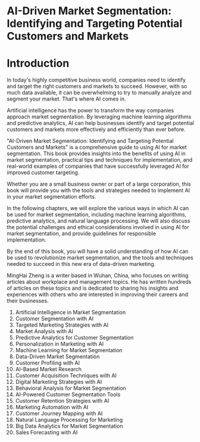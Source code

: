 # AI-Driven Market Segmentation: Identifying and Targeting Potential Customers and Markets

# Introduction

In today's highly competitive business world, companies need to identify and target the right customers and markets to succeed. However, with so much data available, it can be overwhelming to try to manually analyze and segment your market. That's where AI comes in.

Artificial intelligence has the power to transform the way companies approach market segmentation. By leveraging machine learning algorithms and predictive analytics, AI can help businesses identify and target potential customers and markets more effectively and efficiently than ever before.

"AI-Driven Market Segmentation: Identifying and Targeting Potential Customers and Markets" is a comprehensive guide to using AI for market segmentation. This book provides insights into the benefits of using AI in market segmentation, practical tips and techniques for implementation, and real-world examples of companies that have successfully leveraged AI for improved customer targeting.

Whether you are a small business owner or part of a large corporation, this book will provide you with the tools and strategies needed to implement AI in your market segmentation efforts.

In the following chapters, we will explore the various ways in which AI can be used for market segmentation, including machine learning algorithms, predictive analytics, and natural language processing. We will also discuss the potential challenges and ethical considerations involved in using AI for market segmentation, and provide guidelines for responsible implementation.

By the end of this book, you will have a solid understanding of how AI can be used to revolutionize market segmentation, and the tools and techniques needed to succeed in this new era of data-driven marketing.

MingHai Zheng is a writer based in Wuhan, China, who focuses on writing articles about workplace and management topics. He has written hundreds of articles on these topics and is dedicated to sharing his insights and experiences with others who are interested in improving their careers and their businesses.



1. Artificial Intelligence in Market Segmentation
2. Customer Segmentation with AI
3. Targeted Marketing Strategies with AI
4. Market Analysis with AI
5. Predictive Analytics for Customer Segmentation
6. Personalization in Marketing with AI
7. Machine Learning for Market Segmentation
8. Data-Driven Market Segmentation
9. Customer Profiling with AI
10. AI-Based Market Research
11. Customer Acquisition Techniques with AI
12. Digital Marketing Strategies with AI
13. Behavioral Analysis for Market Segmentation
14. AI-Powered Customer Segmentation Tools
15. Customer Retention Strategies with AI
16. Marketing Automation with AI
17. Customer Journey Mapping with AI
18. Natural Language Processing for Marketing
19. Big Data Analytics for Market Segmentation
20. Sales Forecasting with AI

